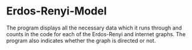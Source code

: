 # Erdos-Renyi-Model
The program displays all the necessary data which it runs through and counts in the code for each of the Erdos-Renyi and internet graphs. The program also indicates whether the graph is directed or not.
